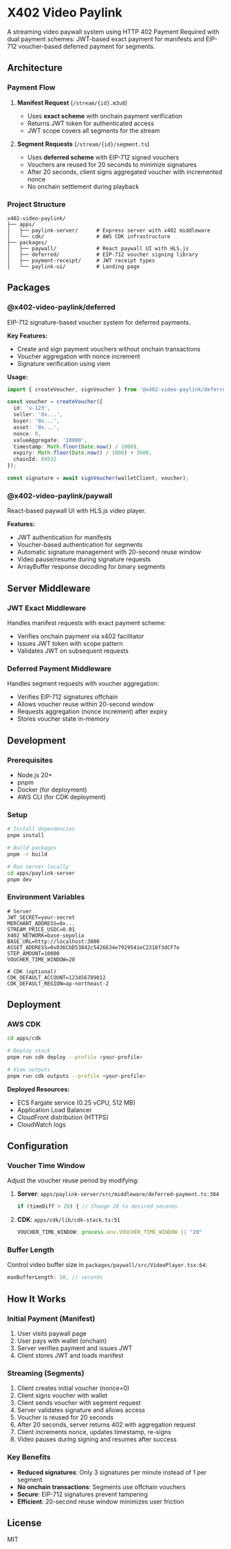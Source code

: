 # X402 Video Paylink

A streaming video paywall system using HTTP 402 Payment Required with dual payment schemes: JWT-based exact payment for manifests and EIP-712 voucher-based deferred payment for segments.

## Architecture

### Payment Flow

1. **Manifest Request** (`/stream/{id}.m3u8`)
   - Uses **exact scheme** with onchain payment verification
   - Returns JWT token for authenticated access
   - JWT scope covers all segments for the stream

2. **Segment Requests** (`/stream/{id}/segment.ts`)
   - Uses **deferred scheme** with EIP-712 signed vouchers
   - Vouchers are reused for 20 seconds to minimize signatures
   - After 20 seconds, client signs aggregated voucher with incremented nonce
   - No onchain settlement during playback

### Project Structure

```
x402-video-paylink/
├── apps/
│   ├── paylink-server/      # Express server with x402 middleware
│   └── cdk/                 # AWS CDK infrastructure
├── packages/
│   ├── paywall/             # React paywall UI with HLS.js
│   ├── deferred/            # EIP-712 voucher signing library
│   ├── payment-receipt/     # JWT receipt types
│   └── paylink-ui/          # Landing page
```

## Packages

### @x402-video-paylink/deferred

EIP-712 signature-based voucher system for deferred payments.

**Key Features:**
- Create and sign payment vouchers without onchain transactions
- Voucher aggregation with nonce increment
- Signature verification using viem

**Usage:**
```typescript
import { createVoucher, signVoucher } from '@x402-video-paylink/deferred';

const voucher = createVoucher({
  id: 'v-123',
  seller: '0x...',
  buyer: '0x...',
  asset: '0x...',
  nonce: 0,
  valueAggregate: '10000',
  timestamp: Math.floor(Date.now() / 1000),
  expiry: Math.floor(Date.now() / 1000) + 3600,
  chainId: 84532
});

const signature = await signVoucher(walletClient, voucher);
```

### @x402-video-paylink/paywall

React-based paywall UI with HLS.js video player.

**Features:**
- JWT authentication for manifests
- Voucher-based authentication for segments
- Automatic signature management with 20-second reuse window
- Video pause/resume during signature requests
- ArrayBuffer response decoding for binary segments

## Server Middleware

### JWT Exact Middleware

Handles manifest requests with exact payment scheme:
- Verifies onchain payment via x402 facilitator
- Issues JWT token with scope pattern
- Validates JWT on subsequent requests

### Deferred Payment Middleware

Handles segment requests with voucher aggregation:
- Verifies EIP-712 signatures offchain
- Allows voucher reuse within 20-second window
- Requests aggregation (nonce increment) after expiry
- Stores voucher state in-memory

## Development

### Prerequisites

- Node.js 20+
- pnpm
- Docker (for deployment)
- AWS CLI (for CDK deployment)

### Setup

```bash
# Install dependencies
pnpm install

# Build packages
pnpm -r build

# Run server locally
cd apps/paylink-server
pnpm dev
```

### Environment Variables

```env
# Server
JWT_SECRET=your-secret
MERCHANT_ADDRESS=0x...
STREAM_PRICE_USDC=0.01
X402_NETWORK=base-sepolia
BASE_URL=http://localhost:3000
ASSET_ADDRESS=0x036CbD53842c5426634e7929541eC2318f3dCF7e
STEP_AMOUNT=10000
VOUCHER_TIME_WINDOW=20

# CDK (optional)
CDK_DEFAULT_ACCOUNT=123456789012
CDK_DEFAULT_REGION=ap-northeast-2
```

## Deployment

### AWS CDK

```bash
cd apps/cdk

# Deploy stack
pnpm run cdk deploy --profile <your-profile>

# View outputs
pnpm run cdk outputs --profile <your-profile>
```

**Deployed Resources:**
- ECS Fargate service (0.25 vCPU, 512 MB)
- Application Load Balancer
- CloudFront distribution (HTTPS)
- CloudWatch logs

## Configuration

### Voucher Time Window

Adjust the voucher reuse period by modifying:

1. **Server**: `apps/paylink-server/src/middleware/deferred-payment.ts:304`
   ```typescript
   if (timeDiff > 20) { // Change 20 to desired seconds
   ```

2. **CDK**: `apps/cdk/lib/cdk-stack.ts:51`
   ```typescript
   VOUCHER_TIME_WINDOW: process.env.VOUCHER_TIME_WINDOW || "20"
   ```

### Buffer Length

Control video buffer size in `packages/paywall/src/VideoPlayer.tsx:64`:
```typescript
maxBufferLength: 10, // seconds
```

## How It Works

### Initial Payment (Manifest)

1. User visits paywall page
2. User pays with wallet (onchain)
3. Server verifies payment and issues JWT
4. Client stores JWT and loads manifest

### Streaming (Segments)

1. Client creates initial voucher (nonce=0)
2. Client signs voucher with wallet
3. Client sends voucher with segment request
4. Server validates signature and allows access
5. Voucher is reused for 20 seconds
6. After 20 seconds, server returns 402 with aggregation request
7. Client increments nonce, updates timestamp, re-signs
8. Video pauses during signing and resumes after success

### Key Benefits

- **Reduced signatures**: Only 3 signatures per minute instead of 1 per segment
- **No onchain transactions**: Segments use offchain vouchers
- **Secure**: EIP-712 signatures prevent tampering
- **Efficient**: 20-second reuse window minimizes user friction

## License

MIT
